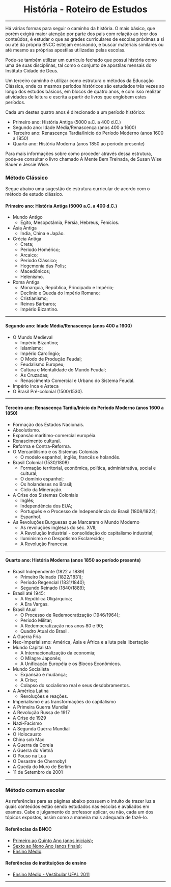 <h1 align="center">História - Roteiro de Estudos</h1>

---

Há várias formas para seguir o caminho da história. O mais básico, que porém exigirá maior atenção por parte dos pais com relação ao teor dos conteúdos, é estudar o que as grades curriculares de escolas próximas a si ou até da própria BNCC estejam ensinando, e buscar materiais similares ou até mesmo as próprias apostilas utilizadas pelas escolas.

Pode-se também utilizar um currículo fechado que possui história como uma de suas disciplinas, tal como o conjunto de apostilas mensais do Instituto Cidade de Deus.

Um terceiro caminho é utilizar como estrutura o métodos da Educação Clássica, onde os mesmos períodos históricos são estudados três vezes ao longo dos estudos básicos, em blocos de quatro anos, e com isso realizar atividades de leitura e escrita a partir de livros que englobem estes períodos.

Cada um destes quatro anos é direcionado a um período histórico:

- Primeiro ano: História Antiga (5000 a.C. a 400 d.C.)
- Segundo ano: Idade Média/Renascença (anos 400 a 1600)
- Terceiro ano: Renascença Tardia/Início do Período Moderno (anos 1600 a 1850)
- Quarto ano: História Moderna (anos 1850 ao período presente)

Para mais informações sobre como proceder através dessa estrutura, pode-se consultar o livro chamado A Mente Bem Treinada, de Susan Wise Bauer e Jessie Wise.

### Método Clássico

Segue abaixo uma sugestão de estrutura curricular de acordo com o método de estudo clássico.

#### Primeiro ano: História Antiga (5000 a.C. a 400 d.C.)

- Mundo Antigo
  - Egito, Mesopotâmia, Pérsia, Hebreus, Fenícios.
- Ásia Antiga
  - Índia, China e Japão.
- Grécia Antiga
  - Creta;
  - Período Homérico;
  - Arcaico;
  - Período Clássico;
  - Hegemonia das Polis;
  - Macedônicos;
  - Helenismo.
- Roma Antiga
  - Monarquia, República, Principado e Império;
  - Declínio e Queda do Império Romano;
  - Cristianismo;
  - Reinos Bárbaros;
  - Império Bizantino.

---

#### Segundo ano: Idade Média/Renascença (anos 400 a 1600)

- O Mundo Medieval
  - Império Bizantino;
  - Islamismo;
  - Império Carolíngio;
  - O Modo de Produção Feudal;
  - Feudalismo Europeu;
  - Cultura e Mentalidade do Mundo Feudal;
  - As Cruzadas;
  - Renascimento Comercial e Urbano do Sistema Feudal.
- Império Inca e Asteca
- O Brasil Pré-colonial (1500/1530).

---

#### Terceiro ano: Renascença Tardia/Início do Período Moderno (anos 1600 a 1850)

- Formação dos Estados Nacionais.
- Absolutismo.
- Expansão marítimo-comercial européia.
- Renascimento cultural.
- Reforma e Contra-Reforma.
- O Mercantilismo e os Sistemas Coloniais
  - O modelo espanhol, inglês, francês e holandês.
- Brasil Colonial (1530/1808)
  - Formação territorial, econômica, política, administrativa, social e cultural;
  - O domínio espanhol;
  - Os holandeses no Brasil;
  - Ciclo da Mineração.
- A Crise dos Sistemas Coloniais
  - Inglês;
  - Independência dos EUA;
  - Português e o Processo de Independência do Brasil (1808/1822);
  - Espanhol.
- As Revoluções Burguesas que Marcaram o Mundo Moderno
  - As revoluções inglesas do séc. XVII;
  - A Revolução Industrial - consolidação do capitalismo industrial;
  - Iluminismo e o Despotismo Esclarecido;
  - A Revolução Francesa.

---

#### Quarto ano: História Moderna (anos 1850 ao período presente)

- Brasil Independente (1822 a 1889)
  - Primeiro Reinado (1822/1831);
  - Período Regencial (1831/1840);
  - Segundo Reinado (1840/1889);
- Brasil até 1945:
  - A República Oligárquica;
  - A Era Vargas.
- Brasil Atual
  - O Processo de Redemocratização (1946/1964);
  - Período Militar;
  - A Redemocratização nos anos 80 e 90;
  - Quadro Atual do Brasil.
- A Guerra Fria
- Neo-Imperialismo: América, Ásia e África e a luta pela libertação
- Mundo Capitalista
  - A Internacionalização da economia;
  - O Milagre Japonês;
  - A Unificação Européia e os Blocos Econômicos.
- Mundo Socialista
  - Expansão e mudança;
  - A Crise;
  - Colapso do socialismo real e seus desdobramentos.
- A América Latina
  - Revoluções e reações.
- Imperialismo e as transformações do capitalismo
- A Primeira Guerra Mundial
- A Revolução Russa de 1917
- A Crise de 1929
- Nazi-Facismo
- A Segunda Guerra Mundial
- O Holocausto
- China sob Mao
- A Guerra da Coreia
- A Guerra do Vietnã
- O Pouso na Lua
- O Desastre de Chernobyl
- A Queda do Muro de Berlim
- 11 de Setembro de 2001

---

### Método comum escolar

As referências para as páginas abaixo possuem o intuito de trazer luz a quais conteúdos estão sendo estudados nas escolas e avaliados em exames. Cabe o julgamento do professor aplicar, ou não, cada um dos tópicos expostos, assim como a maneira mais adequada de fazê-lo.

#### Referências da BNCC

- [Primeiro ao Quinto Ano (anos iniciais)](http://basenacionalcomum.mec.gov.br/abase/#fundamental/historia-no-ensino-fundamental-anos-iniciais-unidades-tematicas-objetos-de-conhecimento-e-habilidades);
- [Sexto ao Nono Ano (anos finais)](http://basenacionalcomum.mec.gov.br/abase/#fundamental/historia-no-ensino-fundamental-anos-finais-unidades-tematicas-objetos-de-conhecimento-e-habilidades);
- [Ensino Médio](http://basenacionalcomum.mec.gov.br/abase/#medio/ciencias-humanas-e-sociais-aplicadas-no-ensino-medio-competencias-especificas-e-habilidades).

#### Referências de instituições de ensino

- [Ensino Médio - Vestibular UFAL 2011](http://www.copeve.ufal.br/sistema/anexos/Curso%20Pre-Vestibular%20Conexoes%20de%20Saberes%202011/Conteudo%20Programatico%20-%20Conexoes%202011.pdf)

---
